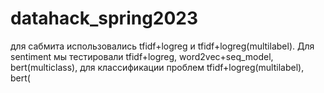 # datahack_spring2023

для сабмита использовались tfidf+logreg и tfidf+logreg(multilabel). Для sentiment мы тестировали tfidf+logreg, word2vec+seq_model, bert(multiclass), для классификации проблем tfidf+logreg(multilabel), bert(
